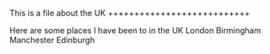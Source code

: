 This is a file about the UK
+++++++++++++++++++++++++++

Here are some places I have been to in the UK
London 
Birmingham
Manchester
Edinburgh
